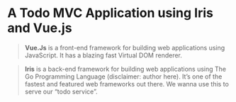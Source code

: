 # A Todo MVC Application using Iris and Vue.js

> **Vue.Js** is a front-end framework for building web applications using JavaScript. It has a blazing fast Virtual DOM renderer.

> **Iris** is a back-end framework for building web applications using The Go Programming Language (disclaimer: author here). It’s one of the fastest and featured web frameworks out there. We wanna use this to serve our “todo service”.
